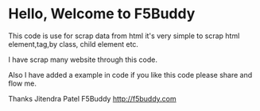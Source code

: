 # Hello, Welcome to F5Buddy



This code is use for scrap data from html it's very simple to scrap html element,tag,by class, child element etc.

I have scrap many website through this code.

Also I have added a example in code if you like this code please share and flow me.



Thanks 
Jitendra Patel
F5Buddy
http://f5buddy.com
